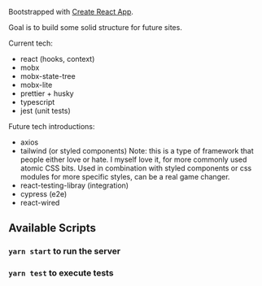 Bootstrapped with [Create React App](https://github.com/facebook/create-react-app).

Goal is to build some solid structure for future sites.

Current tech:

- react (hooks, context)
- mobx
- mobx-state-tree
- mobx-lite
- prettier + husky
- typescript
- jest (unit tests)

Future tech introductions:

- axios
- tailwind (or styled components)
  Note: this is a type of framework that people either love or hate.
  I myself love it, for more commonly used atomic CSS bits. Used in
  combination with styled components or css modules for more specific
  styles, can be a real game changer.
- react-testing-libray (integration)
- cypress (e2e)
- react-wired

## Available Scripts

### `yarn start` to run the server

### `yarn test` to execute tests
